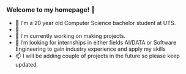 ### Welcome to my homepage! 👋

- 💬 I'm a 20 year old Computer Science bachelor student at UTS.
- 🔭 
- 🌱 I'm currently working on making projects.
- 👯 I’m looking for internships in either fields AI/DATA or Software Engineering to gain industry experience and apply my skills
- 📫 I will be adding couple of projects in the future so please keep updated. 

<!--
**hridaybashyal/hridaybashyal** is a ✨ _special_ ✨ repository because its `README.md` (this file) appears on your GitHub profile.

Here are some ideas to get you started:

- 🔭 I’m currently working on improving my programming skills.
- 🌱 I’m currently learning Computer Science at UTS.
- 👯 I’m looking for internships in either fields AI/DATA or Software.
- 🤔 I’m looking for help with ...
- 💬 Ask me about ...
- 📫 How to reach me: ...
- 😄 Pronouns: ...
- ⚡ Fun fact: ...
-->
